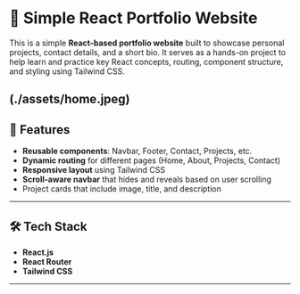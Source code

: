 # 💼 Simple React Portfolio Website

This is a simple **React-based portfolio website** built to showcase personal projects, contact details, and a short bio. It serves as a hands-on project to help learn and practice key React concepts, routing, component structure, and styling using Tailwind CSS.

(./assets/home.jpeg)
---

## 🚀 Features

- **Reusable components**: Navbar, Footer, Contact, Projects, etc.
- **Dynamic routing** for different pages (Home, About, Projects, Contact)
- **Responsive layout** using Tailwind CSS
- **Scroll-aware navbar** that hides and reveals based on user scrolling
- Project cards that include image, title, and description

---

## 🛠 Tech Stack

- **React.js**
- **React Router**
- **Tailwind CSS**

---

